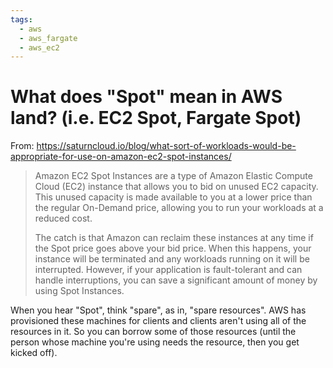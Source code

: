 ```yaml
---
tags:
  - aws
  - aws_fargate
  - aws_ec2
---
```

# What does "Spot" mean in AWS land? (i.e. EC2 Spot, Fargate Spot)

From: https://saturncloud.io/blog/what-sort-of-workloads-would-be-appropriate-for-use-on-amazon-ec2-spot-instances/
>Amazon EC2 Spot Instances are a type of Amazon Elastic Compute Cloud (EC2) instance that allows you to bid on unused EC2 capacity. This unused capacity is made available to you at a lower price than the regular On-Demand price, allowing you to run your workloads at a reduced cost.
>
>The catch is that Amazon can reclaim these instances at any time if the Spot price goes above your bid price. When this happens, your instance will be terminated and any workloads running on it will be interrupted. However, if your application is fault-tolerant and can handle interruptions, you can save a significant amount of money by using Spot Instances.

When you hear "Spot", think "spare", as in, "spare resources". AWS has provisioned these machines for clients and clients aren't using all of the resources in it. So you can borrow some of those resources (until the person whose machine you're using needs the resource, then you get kicked off). 